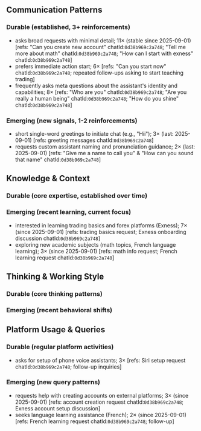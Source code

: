 ## Communication Patterns
### Durable (established, 3+ reinforcements)
- asks broad requests with minimal detail; 11× (stable since 2025-09-01) [refs: "Can you create new account" chatId:`0d38b969c2a748`; "Tell me more about math" chatId:`0d38b969c2a748`; "How can I start with exness" chatId:`0d38b969c2a748`]
- prefers immediate action start; 6× [refs: "Can you start now" chatId:`0d38b969c2a748`; repeated follow-ups asking to start teaching trading]
- frequently asks meta questions about the assistant's identity and capabilities; 8× [refs: "Who are you" chatId:`0d38b969c2a748`; "Are you really a human being" chatId:`0d38b969c2a748`; "How do you shine" chatId:`0d38b969c2a748`]

### Emerging (new signals, 1-2 reinforcements)
- short single-word greetings to initiate chat (e.g., "Hii"); 3× (last: 2025-09-01) [refs: greeting messages chatId:`0d38b969c2a748`]
- requests custom assistant naming and pronunciation guidance; 2× (last: 2025-09-01) [refs: "Give me a name to call you" & "How can you sound that name" chatId:`0d38b969c2a748`]

## Knowledge & Context
### Durable (core expertise, established over time)

### Emerging (recent learning, current focus)
- interested in learning trading basics and forex platforms (Exness); 7× (since 2025-09-01) [refs: trading basics request; Exness onboarding discussion chatId:`0d38b969c2a748`]
- exploring new academic subjects (math topics, French language learning); 3× (since 2025-09-01) [refs: math info request; French learning request chatId:`0d38b969c2a748`]

## Thinking & Working Style
### Durable (core thinking patterns)

### Emerging (recent behavioral shifts)

## Platform Usage & Queries
### Durable (regular platform activities)
- asks for setup of phone voice assistants; 3× [refs: Siri setup request chatId:`0d38b969c2a748`; follow-up inquiries]

### Emerging (new query patterns)
- requests help with creating accounts on external platforms; 3× (since 2025-09-01) [refs: account creation request chatId:`0d38b969c2a748`; Exness account setup discussion]
- seeks language learning assistance (French); 2× (since 2025-09-01) [refs: French learning request chatId:`0d38b969c2a748`; follow-up]